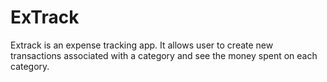 # ExTrack
Extrack is an expense tracking app. It allows user to create new transactions associated with a category and see the money spent on each category.

